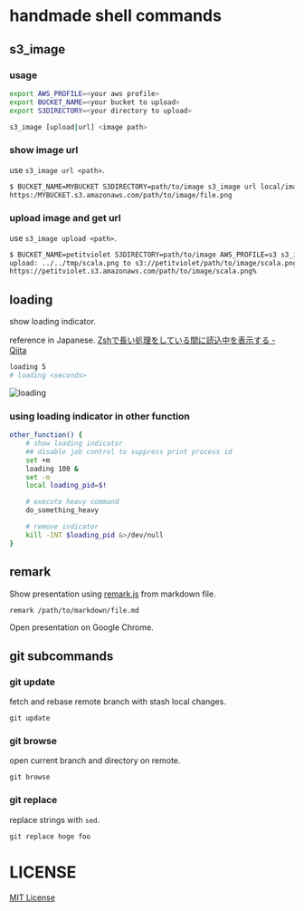 # handmade shell commands 

## s3_image


### usage

```sh
export AWS_PROFILE=<your aws profile>
export BUCKET_NAME=<your bucket to upload>
export S3DIRECTORY=<your directory to upload>

s3_image [upload|url] <image path>
```

### show image url

use `s3_image url <path>`.

```sh
$ BUCKET_NAME=MYBUCKET S3DIRECTORY=path/to/image s3_image url local/image/file.png
https:/MYBUCKET.s3.amazonaws.com/path/to/image/file.png
```

### upload image and get url

use `s3_image upload <path>`.

```sh
$ BUCKET_NAME=petitviolet S3DIRECTORY=path/to/image AWS_PROFILE=s3 s3_image upload ~/tmp/scala.png
upload: ../../tmp/scala.png to s3://petitviolet/path/to/image/scala.png
https://petitviolet.s3.amazonaws.com/path/to/image/scala.png%
```

## loading

show loading indicator.

reference in Japanese.
[Zshで長い処理をしている間に読込中を表示する - Qiita](http://qiita.com/petitviolet/items/5cc1916eb3fdb8d54823)

```sh
loading 5
# loading <seconds>
```

![loading](https://petitviolet.s3.amazonaws.com/public/image/loading_indicator.gif)

### using loading indicator in other function

```sh
other_function() {
    # show loading indicator
    ## disable job control to suppress print process id
    set +m
    loading 100 &
    set -m
    local loading_pid=$!

    # execute heavy command
    do_something_heavy

    # remove indicator 
    kill -INT $loading_pid &>/dev/null
}
```

## remark

Show presentation using [remark.js](https://github.com/gnab/remark) from markdown file.

```sh
remark /path/to/markdown/file.md
```

Open presentation on Google Chrome.

## git subcommands

### git update

fetch and rebase remote branch with stash local changes.

```shell-session
git update
```

### git browse

open current branch and directory on remote.

```shell-session
git browse
```

### git replace

replace strings with `sed`.

```shell-session
git replace hoge foo
```

# LICENSE

[MIT License](https://petitviolet.mit-license.org/)

